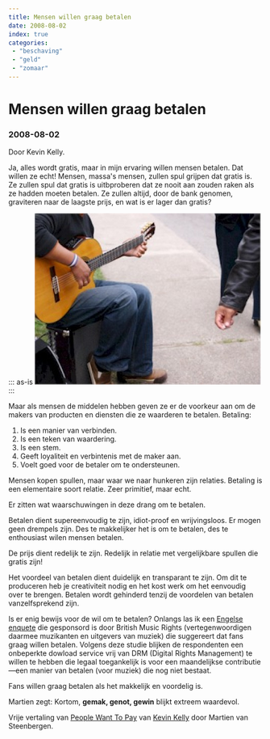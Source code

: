```yaml
---
title: Mensen willen graag betalen
date: 2008-08-02
index: true
categories:
 - "beschaving"
 - "geld"
 - "zomaar"
---
```


# Mensen willen graag betalen
### 2008-08-02

Door Kevin Kelly.

Ja, alles wordt gratis, maar in mijn ervaring willen mensen betalen. Dat willen ze echt! Mensen, massa's mensen, zullen spul grijpen dat gratis is. Ze zullen spul dat gratis is uitbproberen dat ze nooit aan zouden raken als ze hadden moeten betalen. Ze zullen altijd, door de bank genomen, graviteren naar de laagste prijs, en wat is er lager dan gratis? <!--more-->

::: as-is
<img src="busking.jpg">
:::

Maar als mensen de middelen hebben geven ze er de voorkeur aan om de makers van producten en diensten die ze waarderen te betalen. Betaling:
1. Is een manier van verbinden.
1. Is een teken van waardering.
1. Is een stem.
1. Geeft loyaliteit en verbintenis met de maker aan.
1. Voelt goed voor de betaler om te ondersteunen.

Mensen kopen spullen, maar waar we naar hunkeren zijn relaties. Betaling is een elementaire soort relatie. Zeer primitief, maar echt.

Er zitten wat waarschuwingen in deze drang om te betalen.

Betalen dient supereenvoudig te zijn, idiot-proof en wrijvingsloos. Er mogen geen drempels zijn. Des te makkelijker het is om te betalen, des te enthousiast wilen mensen betalen.

De prijs dient redelijk te zijn. Redelijk in relatie met vergelijkbare spullen die gratis zijn!

Het voordeel van betalen dient duidelijk en transparant te zijn. Om dit te produceren heb je creativiteit nodig en het kost werk om het eenvoudig over te brengen. Betalen wordt gehinderd tenzij de voordelen van betalen vanzelfsprekend zijn.

Is er enig bewijs voor de wil om te betalen? Onlangs las ik een [Engelse enquete](http://arstechnica.com/news.ars/post/20080616-survey-young-adults-willing-to-pay-for-musicon-their-terms.html) die gesponsord is door British Music Rights (vertegenwoordigen daarmee muzikanten en uitgevers van muziek) die suggereert dat fans graag willen betalen. Volgens deze studie blijken de respondenten een onbeperkte dowload service vrij van DRM (Digital Rights Management) te willen te hebben die legaal toegankelijk is voor een maandelijkse contributie—een manier van betalen (voor muziek) die nog niet bestaat.

Fans willen graag betalen als het makkelijk en voordelig is.

Martien zegt: Kortom, **gemak, genot, gewin** blijkt extreem waardevol.

Vrije vertaling van [People Want To Pay](http://www.kk.org/thetechnium/archives/2008/08/people_want_to.php) van [Kevin Kelly](http://kk.org/) door Martien van Steenbergen.